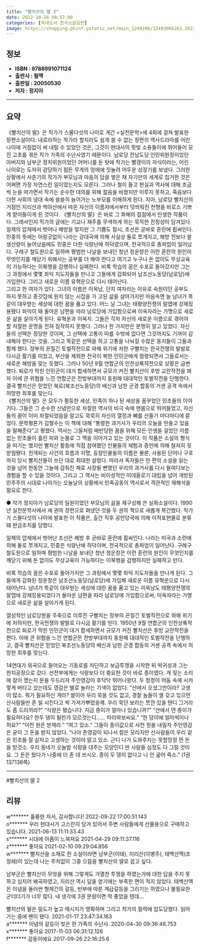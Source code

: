```yaml
---
title: "빨치산의 딸 2"
date: 2022-10-24 08:57:00
categories: [국내도서 한국소설일반]
image: https://shopping-phinf.pstatic.net/main_3249206/32492066263.20221019123551.jpg
---
```


## **정보**

- **ISBN : 9788991071124**
- **출판사 : 필맥**
- **출판일 : 20050530**
- **저자 : 정지아**

------



## **요약**

《빨치산의 딸》은 작가가 스물다섯의 나이로 계간 <실천문학>에 4회에 걸쳐 발표한 장편소설이다. 내로라하는 작가라 할지라도 쉽게 쓸 수 없는 장편의 역사드라마를 어린 나이에 거침없이 써 내릴 수 있었던 것은, 그것이 현대사의 핏빛 소용돌이에 뛰어들어 모진 고초를 겪은 작가 가족의 수난사였기 때문이다. 남로당 전남도당 인민위원장이었던 아버지와 남부군 정치위원이었던 어머니를 둔 탓에 작가는 빨갱이의 자식이라는, 어린 나이로는 도저히 감당하기 힘든 무게의 멍에에 짓눌려 어두운 성장기를 보냈다. 그러한 상황에서 사춘기의 작가가 부모님과 마음의 담을 쌓은 채 자기만의 세계로 칩거한 것은 어쩌면 가장 자연스런 일이었는지도 모른다. 
그러나 철이 들고 현실과 역사에 대해 조금씩 눈을 떠가면서 작가는 순수한 대의를 위해 젊음을 바쳤지만 이루지 못하고, 죽음보다 더한 사회의 냉대 속에 쓸쓸히 늙어가는 노부모를 이해하게 된다. 지아, 남로당 빨치산의 거점인 지리산과 백아산에서 따온 자신의 이름자에서부터 덧씌워진 천형을 비로소 기쁘게 받아들이게 된 것이다. 《빨치산의 딸》은 바로 그 화해의 접점에서 탄생한 작품이다. 그래서인지 작가의 글에는 기교나 재주를 무색하게 하는 묵직한 진정성이 담겨있다.
일제의 압제에서 벗어나 해방을 맞지만 그 기쁨도 잠시, 조선은 곧바로 혼란에 휩싸인다. 민중의 뜻에는 아랑곳없이 나라는 강대국에 의해 사실상 둘로 쪼개지고, 해방 전보다 쌀 생산량이 늘어났음에도 민중은 더한 식량난에 허덕였으며, 전국적으로 총파업이 일어났다. 구례구 철도원으로 일하며 평범한 나날을 보내던 청년 정운창은 이런 혼란의 원인이 무엇인지를 깨닫기 위해서는 공부를 더 해야 한다고 여기고 누구나 돈 없이도 무상교육이 가능하다는 이북행을 감행하나 실패한다. 비록 학습의 꿈은 수포로 돌아갔지만 그는 그 과정에서 몇몇 좌익 지도자들을 만나고 그들에게 감화되어 남조선노동당(남로당)에 가입한다. 그리고 새로운 이름 유혁운으로 다시 태어난다.  
그리고 한 여자가 있다. 그녀의 이름은 이옥남, 단지 여자라는 이유로 숙원이던 공부도 하지 못하고 종갓집에 원치 않는 시집을 가 고된 삶을 살아가지만 마음속엔 늘 남녀가 똑같이 대우받는 세상에 대한 꿈을 품고 있다. 어느 날 그녀는 태평양전쟁의 말엽에 강제징용됐다 좌익이 돼 돌아온 남편을 따라 남로당에 가입함으로써 이옥자라는 가명으로 새로운 삶을 살아가게 된다. 
유혁운과 이옥자. 그들은 각자 자신의 새로운 이름으로 겪어야 할 처절한 운명을 전혀 짐작하지 못했다. 그러나 한 가지만은 분명히 알고 있었다. 자신들의 선택은 정당한 것이며, 그 선택에 고통이 따를 수밖에 없다면 그것까지도 기꺼이 감내해야 한다는 것을. 그리고 똑같은 선택을 하고 고통을 나눠질 수많은 동지들이 그들과 함께 했다. 
정부의 끈질긴 토벌작전으로 와해 위기에 처한 구빨치는 한국전쟁의 발발로 다시금 활기를 띠었고, 부산을 제외한 전국이 북한 인민군에게 점령되면서 그들로서는 새로운 해방을 맞는 듯했다. 그러나 50년 9월 연합군의 인천상륙작전으로 상황은 급변했다. 퇴로가 막힌 인민군이 대거 합세하면서 규모가 커진 빨치산이 후방 교란작전을 펴자 이에 큰 위협을 느낀 연합군은 전방부대까지 동원해 대대적인 토벌작전을 단행한다. 결국 빨치산은 믿었던 북로(북조선노동당)의 배신과 남한 군경 합동의 거센 공격 속에서 허망한 최후를 맞는다.  
《빨치산의 딸》은 모두가 평등한 세상, 민족이 하나 된 세상을 꿈꾸었던 민초들의 이야기다. 그들은 그 순수한 신념만으로 처절한 역사의 비극 속에 맨몸으로 뛰어들었고, 자신들의 꿈이 이미 좌절되었음을 알고도 묵묵히 자신의 열정과 뼈를 산줄기 마디마디에 묻었다. 문학평론가 김형수는 이 책에 대해 “통렬한 과거사가 우리의 오늘을 만들고 있음을 말해준다”고 평했다. 역사는 그들처럼 배반당한 꿈을 위해 모든 인생을 걸었던 이름 없는 민초들이 흘린 피와 눈물로 그 맥을 이어가고 있는 것이다. 
이 작품은 소설의 형식을 띠기는 했지만 빨치산 활동에 직접 참여했던 인물들의 체험과 증언에 의해 철저히 뒷받침됐다. 전개되는 사건의 흐름과 지명, 등장인물들의 이름은 물론, 사용된 단어나 구호까지 당시 빨치산들이 쓰던 대로 최대한 살렸다. 따라서 독자들은 한 편의 소설을 읽는 것을 넘어 한동안 그늘에 감춰진 채로 사장될 뻔했던 우리의 과거사를 다시 들여다보는 경험을 할 수 있을 것이다. 그리고 그 역사는 비이성적인 이데올로기 대립을 넘어 개방된 민주주의 시대로 나아가는 오늘날의 상황에서 민족공동의 역사로서 객관적인 재해석을 필요로 한다.

● 작가 정지아가 남로당의 일원이었던 부모님의 삶을 재구성해 쓴 실화소설이다. 1990년 실천문학사에서 세 권의 장편으로 펴냈던 것을 두 권의 책으로 새롭게 복간했다. 작가가 스물다섯의 나이에 발표한 이 작품은, 출간 직후 공안당국에 의해 이적표현물로 분류돼 판금조치를 당했다.



일제의 압제에서 벗어난 조선은 해방 후 곧바로 혼란에 휩싸인다. 나라는 미국과 소련에 의해 둘로 쪼개지고, 민중은 식량난에 허덕이며, 전국적으로 총파업이 일어난다. 구례구 철도원으로 일하며 평범한 나날을 보내던 청년 정운창은 이런 혼란의 원인이 무엇인지를 깨닫기 위해 돈 없이도 무상교육이 가능하다는 이북행을 감행하지만 실패하고 만다.



비록 학습의 꿈은 수포로 돌아가지만 그 과정에서 몇몇 좌익 지도자들을 만나게 된다. 그들에게 감화된 정운창은 남조선노동당(남로당)에 가입해 새로운 이름 유혁운으로 다시 태어난다. 남녀가 똑같이 대우받는 세상에 대한 꿈을 품고 있는 이옥남도 태평양전쟁의 말엽에 강제징용되었다가 돌아온 남편을 따라 남로당에 가입함으로써, 이옥자라는 가명으로 새로운 삶을 살아가게 된다.



열성적인 남로당원을 주축으로 이루진 구빨치는 정부의 끈질긴 토벌작전으로 와해 위기에 처하지만, 한국전쟁의 발발로 다시금 활기를 띤다. 1950년 9월 연합군의 인천상륙작전으로 퇴로가 막힌 인민군이 대거 합세하면서 규모가 커진 빨치산은 후방 교란작전을 편다. 이에 큰 위협을 느낀 연합군은 전방부대까지 동원해 대대적인 토벌작전을 단행하고, 결국 빨치산은 믿었던 북조선노동당의 배신과 남한 군경 합동의 거센 공격 속에서 허망한 최후를 맞는다.

14연대가 외곡으로 들어오는 기동로를 차단하고 보급투쟁을 시작한 뒤 박귀성과 그는 한지공장으로 갔다. 선전부에게는 식량보다 더 중요한 것이 바로 종이였다. 개 짖는 소리에 잠이 깼는지 문을 두드리자 주인영감이 후닥닥 뛰어나왔다. 두 정정이 어둠 속에 시커멓게 버티고 섰는데도 영감은 별로 놀라는 기색이 없었다. 
“산에서 오셨그만이라? 고생이 많소. 뭐가 필요하신 게라? 쌀이야 우리 묵을 것도 없고, 경찰 놈들이 쌀 갖고 있으먼 산사람들만 존 일 시킨다고 싹 가져가뿌렀응께. 우리 묵던 보리는 쪼깐 있을 텐디 그거라도 좀 드리끼라?” 
“식량은 됐습니다. 지금 종이가 얼마나 있습니까?” 
“산에서 먼 종이가 필요허다요? 한두 뎅이 될란가 모르것는디…… 따라와보씨요.” 
“한 덩이에 얼마씩이나 허요?” 
“이천 원은 받제라.” 
“여그 있소.” 
그들이 종이값으로 사천 원을 내밀자 주인영감은 굳이 그 돈을 받지 않았다. 
“나야 촌영감이 되나서 잘은 모리지만 산사람들이 우리 겉은 민초들 잘 살자고 고생하는 것이야 알고 있소. 근디 나가 도와주지는 못할망정 먼 돈을 받것소. 우리 동네가 오늘밤 식량을 대주는 모양인디 딴 사람들 심정도 다 그럴 것이요. 그 돈은 뒀다가 나중에 더 존 데 쓰시오. 종이 두 뎅이 없다고 나 안 굶어 죽소.” (1권 137138쪽)

------

#빨치산의 딸 2


## **리뷰** 

  w******* 훌륭한 저서,  감사합니다! 2022-09-22 17:00:51.143 <br/>  o******* 우리 현대사가 고스란히 담겨 있어서 주변 사람들에게 선물용으로 구매하고 있습니다. 2021-06-13 11:11:33.43 <br/>  s******* 시대에 아픔이 느껴져요 2021-04-29 09:11:37.116 <br/>  z******* 좋아요 2021-02-10 09:29:04.856 <br/>  w******* 빨치산을 소재로 한 소설이라면 남부군(이태), 지리산(이병주), 태백산맥(조정래)이 있는데 나는 주저없이 그중 으뜸을 빨치산의 딸로 꼽고 싶다. 

남부군은 빨치산이 무엇을 위해 그렇게도 가열찬 투쟁을 하였는가에 대한 답을 주지 못하고 심지어 왜곡하였고, 지리산 역시 답을 얻기에는 부족한 면이 적지 않았다. 태백산맥은 이념을 둘러싼 형제간의 갈등, 빈부에 따른 계급갈등을 그리기는 하였으나 불필요한 군더더기가 너무 많다. 내 생각에 3권 분량이면 딱 좋았을 텐데... 

빨치산의 딸은 밀도가 높고 메시지가 명확하며 그리고 작가의 필력에 압도당했다. 읽어가는 중에 팬이 됐다. 2021-01-17 23:47:34.163 <br/>  a******* 이념의 갈등이 빚은 한 가족의 수난사. 2020-04-30 09:36:48.753 <br/>  x******* 좋아요 2017-11-03 06:31:12.126 <br/>  f******* 감동이에요 2017-09-26 22:16:25.6 <br/>